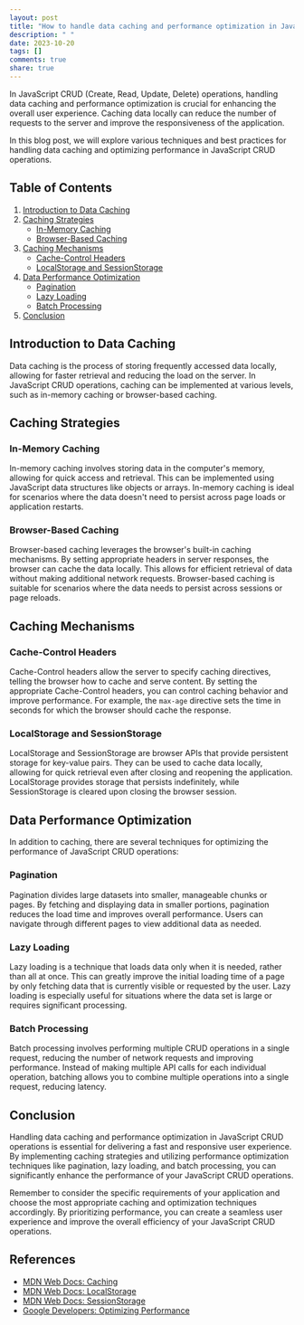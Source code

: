 ```yaml
---
layout: post
title: "How to handle data caching and performance optimization in JavaScript CRUD operations."
description: " "
date: 2023-10-20
tags: []
comments: true
share: true
---
```


In JavaScript CRUD (Create, Read, Update, Delete) operations, handling data caching and performance optimization is crucial for enhancing the overall user experience. Caching data locally can reduce the number of requests to the server and improve the responsiveness of the application.

In this blog post, we will explore various techniques and best practices for handling data caching and optimizing performance in JavaScript CRUD operations.

## Table of Contents

1. [Introduction to Data Caching](#introduction-to-data-caching)
2. [Caching Strategies](#caching-strategies)
   - [In-Memory Caching](#in-memory-caching)
   - [Browser-Based Caching](#browser-based-caching)
3. [Caching Mechanisms](#caching-mechanisms)
   - [Cache-Control Headers](#cache-control-headers)
   - [LocalStorage and SessionStorage](#localstorage-and-sessionstorage)
4. [Data Performance Optimization](#data-performance-optimization)
   - [Pagination](#pagination)
   - [Lazy Loading](#lazy-loading)
   - [Batch Processing](#batch-processing)
5. [Conclusion](#conclusion)

## Introduction to Data Caching

Data caching is the process of storing frequently accessed data locally, allowing for faster retrieval and reducing the load on the server. In JavaScript CRUD operations, caching can be implemented at various levels, such as in-memory caching or browser-based caching.

## Caching Strategies

### In-Memory Caching

In-memory caching involves storing data in the computer's memory, allowing for quick access and retrieval. This can be implemented using JavaScript data structures like objects or arrays. In-memory caching is ideal for scenarios where the data doesn't need to persist across page loads or application restarts.

### Browser-Based Caching

Browser-based caching leverages the browser's built-in caching mechanisms. By setting appropriate headers in server responses, the browser can cache the data locally. This allows for efficient retrieval of data without making additional network requests. Browser-based caching is suitable for scenarios where the data needs to persist across sessions or page reloads.

## Caching Mechanisms

### Cache-Control Headers

Cache-Control headers allow the server to specify caching directives, telling the browser how to cache and serve content. By setting the appropriate Cache-Control headers, you can control caching behavior and improve performance. For example, the `max-age` directive sets the time in seconds for which the browser should cache the response.

### LocalStorage and SessionStorage

LocalStorage and SessionStorage are browser APIs that provide persistent storage for key-value pairs. They can be used to cache data locally, allowing for quick retrieval even after closing and reopening the application. LocalStorage provides storage that persists indefinitely, while SessionStorage is cleared upon closing the browser session.

## Data Performance Optimization

In addition to caching, there are several techniques for optimizing the performance of JavaScript CRUD operations:

### Pagination

Pagination divides large datasets into smaller, manageable chunks or pages. By fetching and displaying data in smaller portions, pagination reduces the load time and improves overall performance. Users can navigate through different pages to view additional data as needed.

### Lazy Loading

Lazy loading is a technique that loads data only when it is needed, rather than all at once. This can greatly improve the initial loading time of a page by only fetching data that is currently visible or requested by the user. Lazy loading is especially useful for situations where the data set is large or requires significant processing.

### Batch Processing

Batch processing involves performing multiple CRUD operations in a single request, reducing the number of network requests and improving performance. Instead of making multiple API calls for each individual operation, batching allows you to combine multiple operations into a single request, reducing latency.

## Conclusion

Handling data caching and performance optimization in JavaScript CRUD operations is essential for delivering a fast and responsive user experience. By implementing caching strategies and utilizing performance optimization techniques like pagination, lazy loading, and batch processing, you can significantly enhance the performance of your JavaScript CRUD operations.

Remember to consider the specific requirements of your application and choose the most appropriate caching and optimization techniques accordingly. By prioritizing performance, you can create a seamless user experience and improve the overall efficiency of your JavaScript CRUD operations.

## References

- [MDN Web Docs: Caching](https://developer.mozilla.org/en-US/docs/Web/HTTP/Caching)
- [MDN Web Docs: LocalStorage](https://developer.mozilla.org/en-US/docs/Web/API/Window/localStorage)
- [MDN Web Docs: SessionStorage](https://developer.mozilla.org/en-US/docs/Web/API/Window/sessionStorage)
- [Google Developers: Optimizing Performance](https://developers.google.com/web/fundamentals/performance)